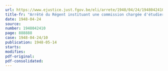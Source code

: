```yaml
---
url: https://www.ejustice.just.fgov.be/eli/arrete/1948/04/24/1948042410/justel
title-fr: "Arrêté du Régent instituant une commission chargée d'étudier certains problèmes relatifs aux commissions paritaires"
date: 1948-04-24
source:
number: 1948042410
page: 888888
case: 1948-04-24/10
publication: 1948-05-14
starts:
modifies:
pdf-original:
pdf-consolidated:
---
```


